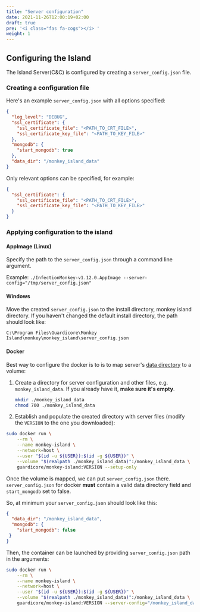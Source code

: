 ```yaml
---
title: "Server configuration"
date: 2021-11-26T12:00:19+02:00
draft: true
pre: '<i class="fas fa-cogs"></i> '
weight: 1
---
```


## Configuring the Island

The Island Server(C&C) is configured by creating a `server_config.json` file.

### Creating a configuration file

Here's an example `server_config.json` with all options specified:
```json
{
  "log_level": "DEBUG",
  "ssl_certificate": {
    "ssl_certificate_file": "<PATH_TO_CRT_FILE>",
    "ssl_certificate_key_file": "<PATH_TO_KEY_FILE>"
  },
  "mongodb": {
    "start_mongodb": true
  },
  "data_dir": "/monkey_island_data"
}
```

Only relevant options can be specified, for example:
```json
{
  "ssl_certificate": {
    "ssl_certificate_file": "<PATH_TO_CRT_FILE>",
    "ssl_certificate_key_file": "<PATH_TO_KEY_FILE>"
  }
}
```

### Applying configuration to the island

#### AppImage (Linux)

Specify the path to the `server_config.json` through a command line argument.

Example: `./InfectionMonkey-v1.12.0.AppImage --server-config="/tmp/server_config.json"`

#### Windows

Move the created `server_config.json` to the install directory, monkey island directory.
If you haven't changed the default install directory, the path should look like:

`C:\Program Files\Guardicore\Monkey Island\monkey\monkey_island\server_config.json`

#### Docker

Best way to configure the docker is to is to map server's [data directory](../data_directory) to a volume:

1. Create a directory for server configuration and other files, e.g. `monkey_island_data`. If you already have it,
   **make sure it's empty**.

    ```bash
    mkdir ./monkey_island_data
    chmod 700 ./monkey_island_data
    ```
1. Establish and populate the created directory with server files (modify the `VERSION` to the one you downloaded):
```bash
sudo docker run \
    --rm \
    --name monkey-island \
    --network=host \
    --user "$(id -u ${USER}):$(id -g ${USER})" \
    --volume "$(realpath ./monkey_island_data)":/monkey_island_data \
    guardicore/monkey-island:VERSION --setup-only
```

Once the volume is mapped, we can put `server_config.json` there.
`server_config.json` for docker **must** contain a valid data directory field and `start_mongodb` set to false.

So, at minimum your `server_config.json` should look like this:

```json
{
  "data_dir": "/monkey_island_data",
  "mongodb": {
    "start_mongodb": false
 }
}
```

Then, the container can be launched by providing `server_config.json` path in the arguments:
```bash
sudo docker run \
    --rm \
    --name monkey-island \
    --network=host \
    --user "$(id -u ${USER}):$(id -g ${USER})" \
    --volume "$(realpath ./monkey_island_data)":/monkey_island_data \
    guardicore/monkey-island:VERSION --server-config="/monkey_island_data/server_config.json"
```
